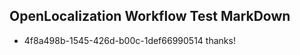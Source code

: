 ## OpenLocalization Workflow Test MarkDown
* 4f8a498b-1545-426d-b00c-1def66990514 
thanks!<!--HONumber=Mar16_HO2-->
